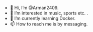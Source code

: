 - 👋 Hi, I’m @Arman2409.
- 👀 I’m interested in music, sports etc. .
- 🌱 I’m currently learning Docker.
- 📫 How to reach me is by messaging.

<!---
Arman2409/Arman2409 is a ✨ special ✨ repository because its `README.md` (this file) appears on your GitHub profile.
You can click the Preview link to take a look at your changes.
--->

